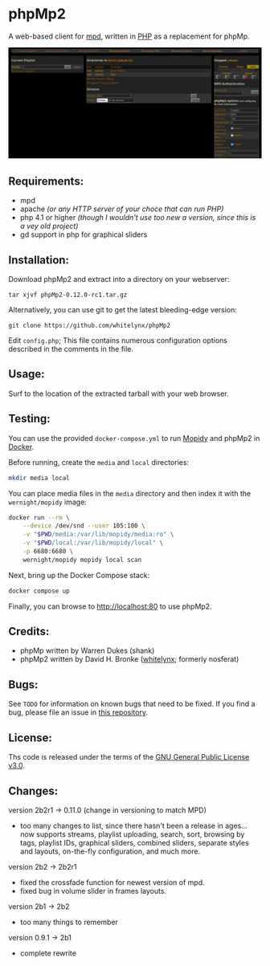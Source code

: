 phpMp2
======

A web-based client for [mpd](http://www.musicpd.org), written in
[PHP](http://www.php.net) as a replacement for phpMp.

![phpMp2 sceenshot](screenshot.png "phpMp2 screenshot")

Requirements:
-------------
- mpd
- apache _(or any HTTP server of your choce that can run PHP)_
- php 4.1 or higher _(though I wouldn't use too new a version, since this is a vey old project)_
- gd support in php for graphical sliders

Installation:
-------------
Download phpMp2 and extract into a directory on your webserver:

    tar xjvf phpMp2-0.12.0-rc1.tar.gz

Alternatively, you can use git to get the latest bleeding-edge version:

    git clone https://github.com/whitelynx/phpMp2

Edit `config.php`; This file contains numerous configuration options described
in the comments in the file.

Usage:
------
Surf to the location of the extracted tarball with your web browser.

Testing:
--------
You can use the provided `docker-compose.yml` to run [Mopidy]() and phpMp2 in [Docker]().

Before running, create the `media` and `local` directories:
```bash
mkdir media local
```

You can place media files in the `media` directory and then index it with the `wernight/mopidy` image:
```bash
docker run --rm \
    --device /dev/snd --user 105:100 \
    -v "$PWD/media:/var/lib/mopidy/media:ro" \
    -v "$PWD/local:/var/lib/mopidy/local" \
    -p 6680:6680 \
    wernight/mopidy mopidy local scan
```

Next, bring up the Docker Compose stack:
```bash
docker compose up
```

Finally, you can browse to <http://localhost:80> to use phpMp2.

Credits:
--------
- phpMp written by Warren Dukes (shank)
- phpMp2 written by David H. Bronke ([whitelynx](https://github.com/whitelynx); formerly nosferat)

Bugs:
-----
See `TODO` for information on known bugs that need to be fixed.
If you find a bug, please file an issue in
[this repository](https://github.com/whitelynx/phpMp2).

License:
--------
Ths code is released under the terms of the
[GNU General Public License v3.0](COPYING).

Changes:
--------
version 2b2r1 -> 0.11.0 (change in versioning to match MPD)
- too many changes to list, since there hasn't been a release in ages... now
  supports streams, playlist uploading, search, sort, browsing by tags, playlist
  IDs, graphical sliders, combined sliders, separate styles and layouts,
  on-the-fly configuration, and much more.

version 2b2 -> 2b2r1
- fixed the crossfade function for newest version of mpd.
- fixed bug in volume slider in frames layouts.

version 2b1 -> 2b2
- too many things to remember

version 0.9.1 -> 2b1
- complete rewrite
